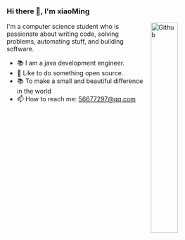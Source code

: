 ### Hi there 👋, I'm xiaoMing

<img width="35%" align="right" alt="Github" src="https://user-images.githubusercontent.com/48678280/88862734-4903af80-d201-11ea-968b-9c939d88a37c.gif" />

I'm a computer science student who is passionate about writing code, solving problems, automating stuff, and building software.

- 📚 I am a java development engineer.
- 👯 Like to do something open source.
- 📚 To make a small and beautiful difference in the world
- 📫 How to reach me: 56677297@qq.com


